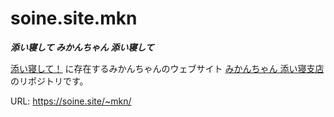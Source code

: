 # soine.site.mkn

***添い寝して みかんちゃん 添い寝して***

[添い寝して！](https://soine.site/) に存在するみかんちゃんのウェブサイト
[みかんちゃん 添い寝支店](https://soine.site/~mkn/) のリポジトリです。

URL: <https://soine.site/~mkn/>
